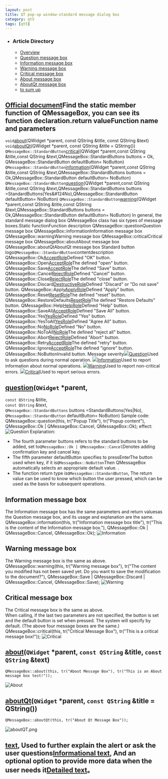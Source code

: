 ```yaml
---
layout: post
title: QT pop-up window-standard message dialog box
category: qt5
tags: [qt5]
---
```

* ### Article Directory
  * [Overview](https://www.programmersought.com/article/17855980570/#_2)
  * [Question message box](https://www.programmersought.com/article/17855980570/#Question_63)
  * [Information message box](https://www.programmersought.com/article/17855980570/#Information_93)
  * [Warning message box](https://www.programmersought.com/article/17855980570/#Warning_104)
  * [Critical message box](https://www.programmersought.com/article/17855980570/#Critical_115)
  * [About message box](https://www.programmersought.com/article/17855980570/#About_122)
  * [AboutQt message box](https://www.programmersought.com/article/17855980570/#AboutQt_131)
  * [to sum up](https://www.programmersought.com/article/17855980570/#_141)
## [Official document](https://doc.qt.io/qt-5/qmessagebox.html)Find the static member function of QMessageBox, you can see its function declaration.return valueFunction name and parameters
`void`[about](https://doc.qt.io/qt-5/qmessagebox.html)(QWidget \*parent, const QString &title, const QString &text)
`void`[aboutQt](https://doc.qt.io/qt-5/qmessagebox.html)(QWidget \*parent, const QString &title = QString())
`QMessageBox::StandardButton`[critical](https://doc.qt.io/qt-5/qmessagebox.html)(QWidget \*parent,const QString &title,const QString &text,QMessageBox::StandardButtons buttons = Ok, QMessageBox::StandardButton defaultButton= NoButton)
`QMessageBox::StandardButton`[information](https://doc.qt.io/qt-5/qmessagebox.html)(QWidget \*parent,const QString &title,const QString &text,QMessageBox::StandardButtons buttons = Ok,QMessageBox::StandardButton defaultButton= NoButton)
`QMessageBox::StandardButton`[question](https://doc.qt.io/qt-5/qmessagebox.html)(QWidget \*parent,const QString &title,const QString &text,QMessageBox::StandardButtons buttons =StandardButtons(Yes&\#124No),QMessageBox::StandardButton defaultButton= NoButton)
`QMessageBox::StandardButton`[warning](https://doc.qt.io/qt-5/qmessagebox.html)(QWidget \*parent,const QString &title,const QString &text,QMessageBox::StandardButtons buttons = Ok,QMessageBox::StandardButton defaultButton= NoButton)
In general, the standard message dialog box QMessageBox class has six types of message boxes.Static functionFunction description
QMessageBox::questionQuestion message box
QMessageBox::informationInformation message box
QMessageBox::warningWarning message box
QMessageBox::criticalCritical message box
QMessageBox::aboutAbout message box
QMessageBox::aboutQtAboutQt message box
Standard button logo`QMessageBox::StandardButton`contentdescription
QMessageBox::Ok[AcceptRole](https://doc.qt.io/qt-5/qmessagebox.html)Defined "OK" button.
QMessageBox::Open[AcceptRole](https://doc.qt.io/qt-5/qmessagebox.html)The defined "open" button.
QMessageBox::Save[AcceptRole](https://doc.qt.io/qt-5/qmessagebox.html)The defined "Save" button.
QMessageBox::Cancel[RejectRole](https://doc.qt.io/qt-5/qmessagebox.html)Defined "Cancel" button.
QMessageBox::Close[RejectRole](https://doc.qt.io/qt-5/qmessagebox.html)The defined "close" button.
QMessageBox::Discard[DestructiveRole](https://doc.qt.io/qt-5/qmessagebox.html)Defined "Discard" or "Do not save" button.
QMessageBox::Apply[ApplyRole](https://doc.qt.io/qt-5/qmessagebox.html)Defined "Apply" button.
QMessageBox::Reset[ResetRole](https://doc.qt.io/qt-5/qmessagebox.html)The defined "reset" button.
QMessageBox::RestoreDefaults[ResetRole](https://doc.qt.io/qt-5/qmessagebox.html)The defined "Restore Defaults" button.
QMessageBox::Help[HelpRole](https://doc.qt.io/qt-5/qmessagebox.html)Defined "Help" button.
QMessageBox::SaveAll[AcceptRole](https://doc.qt.io/qt-5/qmessagebox.html)Defined "Save All" button.
QMessageBox::Yes[YesRole](https://doc.qt.io/qt-5/qmessagebox.html)Defined "Yes" button.
QMessageBox::YesToAll[YesRole](https://doc.qt.io/qt-5/qmessagebox.html)Defined "Agree All" button.
QMessageBox::No[NoRole](https://doc.qt.io/qt-5/qmessagebox.html)Defined "No" button.
QMessageBox::NoToAll[NoRole](https://doc.qt.io/qt-5/qmessagebox.html)The defined "reject all" button.
QMessageBox::Abort[RejectRole](https://doc.qt.io/qt-5/qmessagebox.html)Defined "Abort" button.
QMessageBox::Retry[AcceptRole](https://doc.qt.io/qt-5/qmessagebox.html)The defined "retry" button.
QMessageBox::Ignore[AcceptRole](https://doc.qt.io/qt-5/qmessagebox.html)The defined "ignore" button.
QMessageBox::NoButtonInvalid button.
Message severity![](/md_blog/public/assets/2021-07-25/67b25ce36608a913221117154ccf4ceb.png)[Question](https://doc.qt.io/qt-5/qmessagebox.html#Icon-enum)Used to ask questions during normal operation.
![](/md_blog/public/assets/2021-07-25/336450232cf38f4a06c61318cd9a0aec.png)[Information](https://doc.qt.io/qt-5/qmessagebox.html#Icon-enum)Used to report information about normal operations.
![](/md_blog/public/assets/2021-07-25/9d51dec371e684ec08ada2182460998f.png)[Warning](https://doc.qt.io/qt-5/qmessagebox.html#Icon-enum)Used to report non-critical errors.
![](/md_blog/public/assets/2021-07-25/972e04c08136157a06a5d4d0cfffc975.png)[Critical](https://doc.qt.io/qt-5/qmessagebox.html#Icon-enum)Used to report serious errors.
## [question](https://doc.qt.io/qt-5/qmessagebox.html)(`QWidget` \*parent,  
`const QString` &title,  
`const QString` &text,  
`QMessageBox::StandardButtons` buttons =StandardButtons(Yes|No),  
`QMessageBox::StandardButton` defaultButton= NoButton)
Sample code:
     QMessageBox::question(this, tr("Popup Title"), tr("Popup content"), QMessageBox::Ok | QMessageBox::Cancel, QMessageBox::Ok); 
effect:
![Question ](/md_blog/public/assets/2021-07-25/877f9f94ffdb49d8f2096192c7ac7e07.png)
Explanation:
* The fourth parameter buttons refers to the standard buttons to be added, set to`QMessageBox::Ok | QMessageBox::Cancel`Denotes adding confirmation key and cancel key.
* The fifth parameter defaultButton specifies to pressEnterThe button used when key, if it is`QMessageBox::NoButton`Then QMessageBox automatically selects an appropriate default value. .
* The function return type is`QMessageBox::StandardButton`, The return value can be used to know which button the user pressed, which can be used as the basis for subsequent operations.
## Information message box
The Information message box has the same parameters and return values ​​as the Question message box, and its usage and explanation are the same.
    QMessageBox::information(this, tr("Information message box title"), tr("This is the content of the Information message box."), QMessageBox::Ok | QMessageBox::Cancel, QMessageBox::Ok); 
![Information ](/md_blog/public/assets/2021-07-25/7ab0fe25d963a120bdae3126be40e090.png)
## Warning message box
The Warning message box is the same as above.
     QMessageBox::warning(this, tr("Warning message box"), tr("The content you modified has not been saved yet. Do you want to save the modification to the document?"), QMessageBox::Save | QMessageBox::Discard | QMessageBox::Cancel, QMessageBox::Save); 
![Warning ](/md_blog/public/assets/2021-07-25/685a5d6885c9012e980df18f85a84aa3.png)
## Critical message box
The Critical message box is the same as above.  
When calling, if the last two parameters are not specified, the button is set and the default button is set when pressed. The system will specify by default. (The above four message boxes are the same.)
    QMessageBox::critical(this, tr("Critical Message Box"), tr("This is a critical message box!")); 
![Critical ](/md_blog/public/assets/2021-07-25/e362dceee440d2e955a509dcd1966bf8.png)
## [about](https://doc.qt.io/qt-5/qmessagebox.html)(`QWidget` \*parent, `const QString` &title, `const QString` &text)
    QMessageBox::about(this, tr("About Message Box"), tr("This is an About message box test!")); 
![About ](/md_blog/public/assets/2021-07-25/9e29932e3adf759fec5574f89c40dfbf.png)
## [aboutQt](https://doc.qt.io/qt-5/qmessagebox.html)(`QWidget` \*parent, `const QString` &title = QString())
    QMessageBox::aboutQt(this, tr("About Qt Message Box")); 
![aboutQT.png](/md_blog/public/assets/2021-07-25/e2d07716d56d6072db70b7e18a7cad35.png)
## [text](https://doc.qt.io/qt-5/qmessagebox.html#text-prop), Used to further explain the alert or ask the user questions[Informational text](https://doc.qt.io/qt-5/qmessagebox.html#informativeText-prop), And an optional option to provide more data when the user needs it[Detailed text](https://doc.qt.io/qt-5/qmessagebox.html#detailedText-prop)。